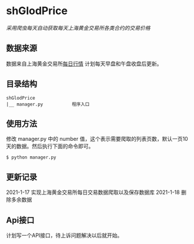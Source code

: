# shGlodPrice

*采用爬虫每天自动获取每天上海黄金交易所各类合约的交易价格*

## 数据来源

数据来自上海黄金交易所[每日行情](https://www.sge.com.cn/sjzx/mrhqsj?p=1)
计划每天早盘和午盘收盘后更新。

## 目录结构

```
shGlodPrice
|__ manager.py           程序入口
```

## 使用方法

修改 manager.py 中的 number 值，这个表示需要爬取的列表页数，默认一页10天的数据。然后执行下面的命令即可。
```
$ python manager.py
```

## 更新记录

2021-1-17 实现上海黄金交易所每日交易数据爬取以及保存数据库
2021-1-18 删除多余数据


## Api接口

计划写一个API接口，待上诉问题解决以后就开始。
